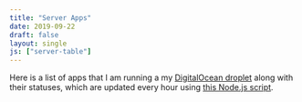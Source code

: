 ```yaml
---
title: "Server Apps"
date: 2019-09-22
draft: false
layout: single
js: ["server-table"]
---
```

Here is a list of apps that I am running a my [DigitalOcean 
droplet][do-droplet] along with their statuses, which are updated 
every hour using [this Node.js script][update-script].

[do-droplet]: https://www.digitalocean.com/products/droplets/
[update-script]: 
https://git.kevin-mok.com/Kevin-Mok/server-pages/src/branch/master/server-status.js
